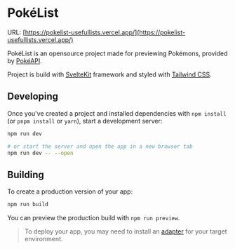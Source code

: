 # PokéList

URL: [https://pokelist-usefullists.vercel.app/](https://pokelist-usefullists.vercel.app/)

PokéList is an opensource project made for previewing Pokémons, provided by [PokéAPI](https://pokeapi.co/).
  
Project is build with [SvelteKit](https://kit.svelte.dev/) framework
and styled with [Tailwind CSS](https://tailwindcss.com/).


## Developing

Once you've created a project and installed dependencies with `npm install` (or `pnpm install` or `yarn`), start a development server:

```bash
npm run dev

# or start the server and open the app in a new browser tab
npm run dev -- --open
```

## Building

To create a production version of your app:

```bash
npm run build
```

You can preview the production build with `npm run preview`.

> To deploy your app, you may need to install an [adapter](https://kit.svelte.dev/docs/adapters) for your target environment.
